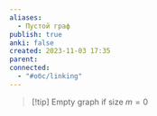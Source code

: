 ```yaml
---
aliases:
  - Пустой граф
publish: true
anki: false
created: 2023-11-03 17:35
parent: 
connected:
  - "#обс/linking"
---
```

> [!tip] Empty graph
> if size ${} m = 0$














